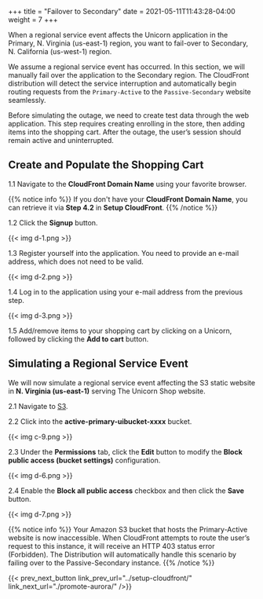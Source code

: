 +++
title = "Failover to Secondary"
date =  2021-05-11T11:43:28-04:00
weight = 7
+++

When a regional service event affects the Unicorn application in the Primary, N. Virginia (us-east-1) region, you want to fail-over to Secondary, N. California (us-west-1) region.

We assume a regional service event has occurred. In this section, we will manually fail over the application to the Secondary region.  The CloudFront distribution will detect the service interruption and automatically begin routing requests from the `Primary-Active` to the `Passive-Secondary` website seamlessly.

Before simulating the outage, we need to create test data through the web application. This step requires creating enrolling in the store, then adding items into the shopping cart.  After the outage, the user’s session should remain active and uninterrupted.

## Create and Populate the Shopping Cart

1.1 Navigate to the **CloudFront Domain Name** using your favorite browser.

{{% notice info %}}
If you don't have your **CloudFront Domain Name**, you can retrieve it via **Step 4.2** in **Setup CloudFront**.
{{% /notice %}}

1.2 Click the **Signup** button.

{{< img d-1.png >}}

1.3 Register yourself into the application. You need to provide an e-mail address, which does not need to be valid.

{{< img d-2.png >}}

1.4 Log in to the application using your e-mail address from the previous step.

{{< img d-3.png >}}

1.5 Add/remove items to your shopping cart by clicking on a Unicorn, followed by clicking the **Add to cart** button.

## Simulating a Regional Service Event

We will now simulate a regional service event affecting the S3 static website in **N. Virginia (us-east-1)** serving The Unicorn Shop website.

2.1 Navigate to [S3](https://console.aws.amazon.com/s3/home?region=us-east-1#/).

2.2 Click into the **active-primary-uibucket-xxxx** bucket.

{{< img c-9.png >}}

2.3 Under the **Permissions** tab, click the **Edit** button to modify the **Block public access (bucket settings)** configuration.

{{< img d-6.png >}}

2.4 Enable the **Block all public access** checkbox and then click the **Save** button.

{{< img d-7.png >}}

{{% notice info %}}
Your Amazon S3 bucket that hosts the Primary-Active website is now inaccessible.  When CloudFront attempts to route the user’s request to this instance, it will receive an HTTP 403 status error (Forbidden).  The Distribution will automatically handle this scenario by failing over to the Passive-Secondary instance.
{{% /notice %}}

{{< prev_next_button link_prev_url="../setup-cloudfront/" link_next_url="./promote-aurora/" />}}

